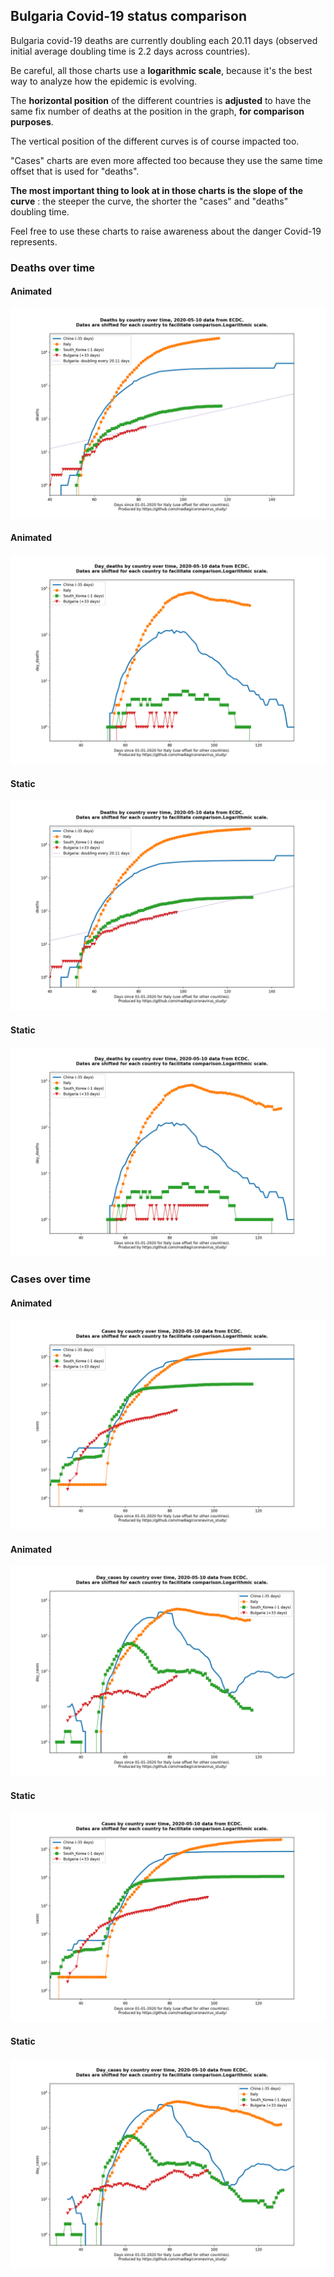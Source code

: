 ## Bulgaria Covid-19 status comparison 

Bulgaria covid-19 deaths are currently doubling each 20.11 days (observed initial average doubling time is 2.2 days across countries).



Be careful, all those charts use a **logarithmic scale**, because it's the best way to analyze how the epidemic is evolving.
 
The **horizontal position** of the different countries is **adjusted** to have the same fix number of deaths at the position in the graph, **for comparison purposes**.

The vertical position of the different curves is of course impacted too.

"Cases" charts are even more affected too because they use the same time offset that is used for "deaths".

**The most important thing to look at in those charts is the slope of the curve** : the steeper the curve, the shorter the "cases" and "deaths" doubling time.

Feel free to use these charts to raise awareness about the danger Covid-19 represents. 


 
### Deaths over time
 
#### Animated
![Bulgaria covid-19 deaths animated chart](https://raw.githubusercontent.com/madlag/coronavirus_study/master/notebooks/graphs/2020-05-10/countries/Bulgaria/2020-05-10_Bulgaria_deaths.gif "Bulgaria covid-19 deaths animated chart")   
 
#### Animated
![Bulgaria covid-19 daily deaths animated chart](https://raw.githubusercontent.com/madlag/coronavirus_study/master/notebooks/graphs/2020-05-10/countries/Bulgaria/2020-05-10_Bulgaria_day_deaths.gif "Bulgaria covid-19 day_deaths animated chart")   
 
#### Static
![Bulgaria covid-19 deaths static chart](https://raw.githubusercontent.com/madlag/coronavirus_study/master/notebooks/graphs/2020-05-10/countries/Bulgaria/2020-05-10_Bulgaria_deaths.png "Bulgaria covid-19 deaths static chart")   
 
#### Static
![Bulgaria covid-19 daily deaths static chart](https://raw.githubusercontent.com/madlag/coronavirus_study/master/notebooks/graphs/2020-05-10/countries/Bulgaria/2020-05-10_Bulgaria_day_deaths.png "Bulgaria covid-19 day_deaths static chart")   

 
### Cases over time
 
#### Animated
![Bulgaria covid-19 cases animated chart](https://raw.githubusercontent.com/madlag/coronavirus_study/master/notebooks/graphs/2020-05-10/countries/Bulgaria/2020-05-10_Bulgaria_cases.gif "Bulgaria covid-19 cases animated chart")   
 
#### Animated
![Bulgaria covid-19 daily cases animated chart](https://raw.githubusercontent.com/madlag/coronavirus_study/master/notebooks/graphs/2020-05-10/countries/Bulgaria/2020-05-10_Bulgaria_day_cases.gif "Bulgaria covid-19 day_cases animated chart")   
 
#### Static
![Bulgaria covid-19 cases static chart](https://raw.githubusercontent.com/madlag/coronavirus_study/master/notebooks/graphs/2020-05-10/countries/Bulgaria/2020-05-10_Bulgaria_cases.png "Bulgaria covid-19 cases static chart")   
 
#### Static
![Bulgaria covid-19 daily cases static chart](https://raw.githubusercontent.com/madlag/coronavirus_study/master/notebooks/graphs/2020-05-10/countries/Bulgaria/2020-05-10_Bulgaria_day_cases.png "Bulgaria covid-19 day_cases static chart")   

